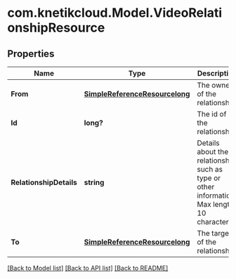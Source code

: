 # com.knetikcloud.Model.VideoRelationshipResource
## Properties

Name | Type | Description | Notes
------------ | ------------- | ------------- | -------------
**From** | [**SimpleReferenceResourcelong**](SimpleReferenceResourcelong.md) | The owner of the relationship | [optional] 
**Id** | **long?** | The id of the relationship | [optional] 
**RelationshipDetails** | **string** | Details about the relationship such as type or other information. Max length 10 characters | 
**To** | [**SimpleReferenceResourcelong**](SimpleReferenceResourcelong.md) | The target of the relationship. | 

[[Back to Model list]](../README.md#documentation-for-models) [[Back to API list]](../README.md#documentation-for-api-endpoints) [[Back to README]](../README.md)


